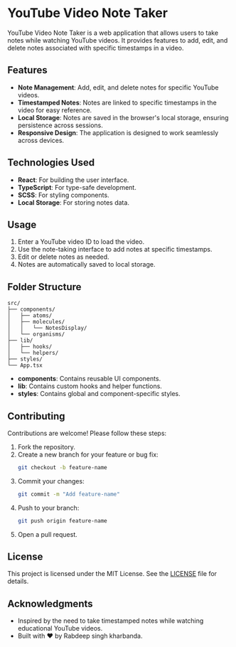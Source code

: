 # YouTube Video Note Taker

YouTube Video Note Taker is a web application that allows users to take notes while watching YouTube videos. It provides features to add, edit, and delete notes associated with specific timestamps in a video.

## Features

- **Note Management**: Add, edit, and delete notes for specific YouTube videos.
- **Timestamped Notes**: Notes are linked to specific timestamps in the video for easy reference.
- **Local Storage**: Notes are saved in the browser's local storage, ensuring persistence across sessions.
- **Responsive Design**: The application is designed to work seamlessly across devices.

## Technologies Used

- **React**: For building the user interface.
- **TypeScript**: For type-safe development.
- **SCSS**: For styling components.
- **Local Storage**: For storing notes data.

## Usage

1. Enter a YouTube video ID to load the video.
2. Use the note-taking interface to add notes at specific timestamps.
3. Edit or delete notes as needed.
4. Notes are automatically saved to local storage.

## Folder Structure

```
src/
├── components/
│   ├── atoms/
│   ├── molecules/
│   │   └── NotesDisplay/
│   └── organisms/
├── lib/
│   ├── hooks/
│   └── helpers/
├── styles/
└── App.tsx
```

- **components**: Contains reusable UI components.
- **lib**: Contains custom hooks and helper functions.
- **styles**: Contains global and component-specific styles.

## Contributing

Contributions are welcome! Please follow these steps:

1. Fork the repository.
2. Create a new branch for your feature or bug fix:
   ```bash
   git checkout -b feature-name
   ```
3. Commit your changes:
   ```bash
   git commit -m "Add feature-name"
   ```
4. Push to your branch:
   ```bash
   git push origin feature-name
   ```
5. Open a pull request.

## License

This project is licensed under the MIT License. See the [LICENSE](LICENSE) file for details.

## Acknowledgments

- Inspired by the need to take timestamped notes while watching educational YouTube videos.
- Built with ❤️ by Rabdeep singh kharbanda.
